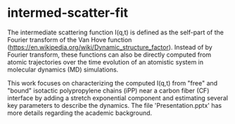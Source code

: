 # intermed-scatter-fit

The intermediate scattering function I(q,t) is defined as the self-part of the Fourier transform of the Van Hove function (https://en.wikipedia.org/wiki/Dynamic_structure_factor).
Instead of by Fourier transform, these functions can also be directly computed from atomic trajectories over the time evolution of an atomistic system in molecular dynamics (MD) simulations.

This work focuses on characterizing the computed I(q,t) from "free" and "bound" isotactic polypropylene chains (iPP) near a carbon fiber (CF) interface by adding a stretch exponential component and estimating several key parameters to describe the dynamics. The file 'Presentation.pptx' has more details regarding the academic background.
